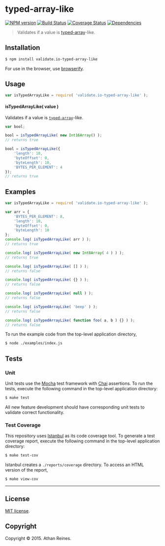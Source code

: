 typed-array-like
===
[![NPM version][npm-image]][npm-url] [![Build Status][travis-image]][travis-url] [![Coverage Status][coveralls-image]][coveralls-url] [![Dependencies][dependencies-image]][dependencies-url]

> Validates if a value is [typed-array](https://developer.mozilla.org/en-US/docs/Web/JavaScript/Typed_arrays)-like.


## Installation

``` bash
$ npm install validate.io-typed-array-like
```

For use in the browser, use [browserify](https://github.com/substack/node-browserify).


## Usage

``` javascript
var isTypedArrayLike = require( 'validate.io-typed-array-like' );
```

#### isTypedArrayLike( value )

Validates if a value is [`typed-array`](https://developer.mozilla.org/en-US/docs/Web/JavaScript/Typed_arrays)-like.

``` javascript
var bool;

bool = isTypedArrayLike( new Int16Array() );
// returns true

bool = isTypedArrayLike({
	'length': 10,
	'byteOffset': 0,
	'byteLength': 10,
	'BYTES_PER_ELEMENT': 4
});
// returns true
```


## Examples

``` javascript
var isTypedArrayLike = require( 'validate.io-typed-array-like' );

var arr = {
	'BYTES_PER_ELEMENT': 8,
	'length': 10,
	'byteOffset': 0,
	'byteLength': 10
};
console.log( isTypedArrayLike( arr ) );
// returns true

console.log( isTypedArrayLike( new Int8Array( 4 ) ) );
// returns true

console.log( isTypedArrayLike( [] ) );
// returns false

console.log( isTypedArrayLike( {} ) );
// returns false

console.log( isTypedArrayLike( null ) );
// returns false

console.log( isTypedArrayLike( 'beep' ) );
// returns false

console.log( isTypedArrayLike( function foo( a, b ) {} ) );
// returns false
```

To run the example code from the top-level application directory,

``` bash
$ node ./examples/index.js
```


## Tests

### Unit

Unit tests use the [Mocha](http://mochajs.org) test framework with [Chai](http://chaijs.com) assertions. To run the tests, execute the following command in the top-level application directory:

``` bash
$ make test
```

All new feature development should have corresponding unit tests to validate correct functionality.


### Test Coverage

This repository uses [Istanbul](https://github.com/gotwarlost/istanbul) as its code coverage tool. To generate a test coverage report, execute the following command in the top-level application directory:

``` bash
$ make test-cov
```

Istanbul creates a `./reports/coverage` directory. To access an HTML version of the report,

``` bash
$ make view-cov
```


---
## License

[MIT license](http://opensource.org/licenses/MIT). 


## Copyright

Copyright &copy; 2015. Athan Reines.


[npm-image]: http://img.shields.io/npm/v/validate.io-typed-array-like.svg
[npm-url]: https://npmjs.org/package/validate.io-typed-array-like

[travis-image]: http://img.shields.io/travis/validate-io/typed-array-like/master.svg
[travis-url]: https://travis-ci.org/validate-io/typed-array-like

[coveralls-image]: https://img.shields.io/coveralls/validate-io/typed-array-like/master.svg
[coveralls-url]: https://coveralls.io/r/validate-io/typed-array-like?branch=master

[dependencies-image]: http://img.shields.io/david/validate-io/typed-array-like.svg
[dependencies-url]: https://david-dm.org/validate-io/typed-array-like

[dev-dependencies-image]: http://img.shields.io/david/dev/validate-io/typed-array-like.svg
[dev-dependencies-url]: https://david-dm.org/dev/validate-io/typed-array-like

[github-issues-image]: http://img.shields.io/github/issues/validate-io/typed-array-like.svg
[github-issues-url]: https://github.com/validate-io/typed-array-like/issues
